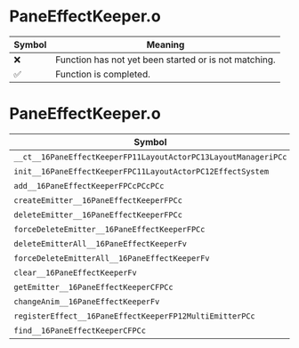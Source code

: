 # PaneEffectKeeper.o
| Symbol | Meaning 
| ------------- | ------------- 
| :x: | Function has not yet been started or is not matching. 
| :white_check_mark: | Function is completed. 


# PaneEffectKeeper.o
| Symbol | Decompiled? |
| ------------- | ------------- |
| `__ct__16PaneEffectKeeperFP11LayoutActorPC13LayoutManageriPCc` | :x: |
| `init__16PaneEffectKeeperFPC11LayoutActorPC12EffectSystem` | :x: |
| `add__16PaneEffectKeeperFPCcPCcPCc` | :x: |
| `createEmitter__16PaneEffectKeeperFPCc` | :x: |
| `deleteEmitter__16PaneEffectKeeperFPCc` | :x: |
| `forceDeleteEmitter__16PaneEffectKeeperFPCc` | :x: |
| `deleteEmitterAll__16PaneEffectKeeperFv` | :x: |
| `forceDeleteEmitterAll__16PaneEffectKeeperFv` | :x: |
| `clear__16PaneEffectKeeperFv` | :x: |
| `getEmitter__16PaneEffectKeeperCFPCc` | :x: |
| `changeAnim__16PaneEffectKeeperFv` | :x: |
| `registerEffect__16PaneEffectKeeperFP12MultiEmitterPCc` | :x: |
| `find__16PaneEffectKeeperCFPCc` | :x: |

